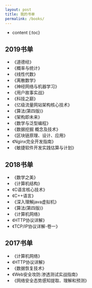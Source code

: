 ```yaml
---
layout: post
title: 我的书单
permalink: /books/
---
```


* content
{:toc}

2019书单
-----------------------------------------------------------------
+ 《道德经》
+ 《概率与统计》
+ 《线性代数》
+ 《离散数学》
+ 《神经网络与机器学习》
+ 《用户故事实战》
+ 《科技之巅》
+ 《亿级流量网站架构核心技术》
+ 《算法(第四版)》
+ 《架构即未来》
+ 《数学与泛型编程》
+ 《数据挖掘 概念及技术》
+ 《区块链原理、设计、应用》
+ 《Nginx完全开发指南》
+ 《敏捷软件开发实践估算与计划》


2018书单
-----------------------------------------------------------------
+ 《数学之美》
+ 《计算机结构》
+ 《C语言核心技术》
+ 《C++语言》
+ 《深入理解java虚拟机》
+ 《算法(第四版)》
+ 《计算机网络》
+ 《HTTP协议详解》
+ 《TCP/IP协议详解-卷一》

2017书单
-----------------------------------------------------------------
+ 《计算机网络》
+ 《HTTP协议详解》
+ 《数据恢复技术》
+ 《Web安全攻防:渗透测试实战指南》
+ 《网络安全态势感知提取、理解和预测》

